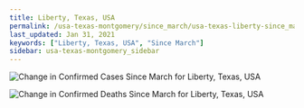 ```yaml
---
title: Liberty, Texas, USA
permalink: /usa-texas-montgomery/since_march/usa-texas-liberty-since_march.html
last_updated: Jan 31, 2021
keywords: ["Liberty, Texas, USA", "Since March"]
sidebar: usa-texas-montgomery_sidebar
---
```


![Change in Confirmed Cases Since March for Liberty, Texas, USA](/covid_tracker/images/graphs/usa-texas-liberty-delta_confirmed-since_march_graph.png)

![Change in Confirmed Deaths Since March for Liberty, Texas, USA](/covid_tracker/images/graphs/usa-texas-liberty-delta_deaths-since_march_graph.png)

